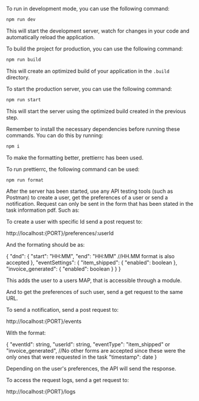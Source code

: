 To run in development mode, you can use the following command:

```bash
npm run dev
```

This will start the development server, watch for changes in your code and automatically reload the application.

To build the project for production, you can use the following command:

```bash
npm run build
```

This will create an optimized build of your application in the `.build` directory.

To start the production server, you can use the following command:

```bash
npm run start
```

This will start the server using the optimized build created in the previous step.

Remember to install the necessary dependencies before running these commands. You can do this by running:

```bash
npm i
```

To make the formatting better, prettierrc has been used.

To run prettierrc, the following command can be used:

```bash
npm run format
```

After the server has been started, use any API testing tools (such as Postman) to create a user, get the preferences of a user or send a notification. Request can only be sent in the form that has been stated in the task information pdf. Such as:

To create a user with specific Id send a post request to:

http://localhost:{PORT}/preferences/:userId

And the formating should be as:

{
    "dnd": {
        "start": "HH:MM",
        "end": "HH:MM" 
        //HH.MM format is also accepted
    },
    "eventSettings": {
        "item_shipped": {
            "enabled": boolean
        },
        "invoice_generated": {
            "enabled": boolean
        }
    }
}

This adds the user to a users MAP, that is accessible through a module.

And to get the preferences of such user, send a get request to the same URL.


To send a notification, send a post request to:

http://localhost:{PORT}/events

With the format:

{
 "eventId": string,
 "userId": string,
 "eventType": "item_shipped" or "invoice_generated", //No other forms are accepted since these were the only ones that were requested in the task
 "timestamp": date
}

Depending on the user's preferences, the API will send the response.

To access the request logs, send a get request to:

 http://localhost:{PORT}/logs
